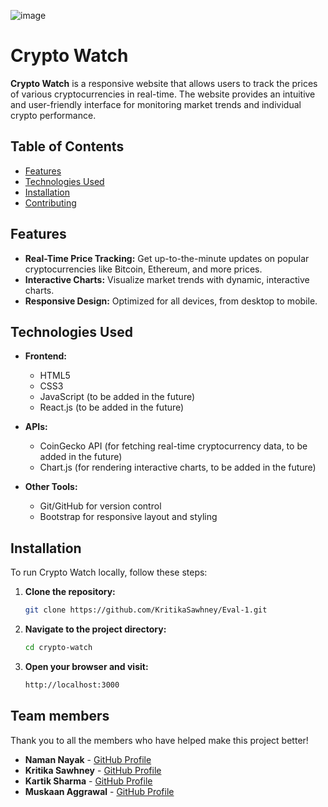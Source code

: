 ![image](https://github.com/user-attachments/assets/3a65ce9f-349b-4a20-9d44-51b88a2132a9)

# Crypto Watch

**Crypto Watch** is a responsive website that allows users to track the prices of various cryptocurrencies in real-time. The website provides an intuitive and user-friendly interface for monitoring market trends and individual crypto performance.

## Table of Contents

- [Features](#features)
- [Technologies Used](#technologies-used)
- [Installation](#installation)
- [Contributing](#contributing)

## Features

- **Real-Time Price Tracking:** Get up-to-the-minute updates on popular cryptocurrencies like Bitcoin, Ethereum, and more prices.
- **Interactive Charts:** Visualize market trends with dynamic, interactive charts.
- **Responsive Design:** Optimized for all devices, from desktop to mobile.

## Technologies Used

- **Frontend:**
  - HTML5
  - CSS3
  - JavaScript (to be added in the future)
  - React.js (to be added in the future)

- **APIs:**
  - CoinGecko API (for fetching real-time cryptocurrency data, to be added in the future)
  - Chart.js (for rendering interactive charts, to be added in the future)

- **Other Tools:**
  - Git/GitHub for version control
  - Bootstrap for responsive layout and styling

## Installation

To run Crypto Watch locally, follow these steps:

1. **Clone the repository:**

   ```bash
   git clone https://github.com/KritikaSawhney/Eval-1.git

2. **Navigate to the project directory:**

   ```bash
   cd crypto-watch
3. **Open your browser and visit:**

   ```bash
   http://localhost:3000

## Team members
Thank you to all the members who have helped make this project better!
- **Naman Nayak** - [GitHub Profile](https://github.com/Namann-14)
- **Kritika Sawhney** - [GitHub Profile](https://github.com/KritikaSawhney)
- **Kartik Sharma** - [GitHub Profile](https://github.com/Kartik2004sharma)
- **Muskaan Aggrawal** - [GitHub Profile](https://github.com/musagg)
  
   
